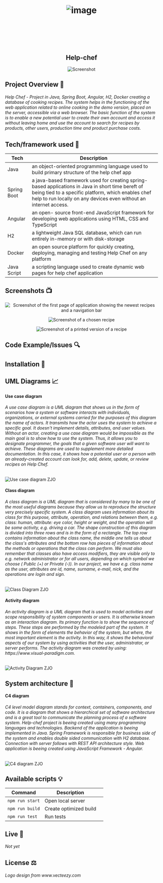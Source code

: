 <h1 align="center">

<br>

<p align="center">

![image](https://user-images.githubusercontent.com/116964317/226111823-d9377a42-3429-4863-9fc8-4821a00486f2.png)

</p>

<br>

<br>

</h1>

<h2 align="center">Help-chef</h2>

<p align="center">
  <a >
    <img src=""
         alt="Screenshot">
  </a>
</p>

## Project Overview 🎊
<h6> Help Chef - Project in Java, Spring Boot, Angular, H2, Docker creating a database of cooking recipes. The system helps in the functioning of the web application related to online cooking in the demo version, placed on the server, accessible via a web browser. The basic function of the system is to enable a new potential user to create their own account and access it without leaving home and use the account to search for recipes by products, other users, production time and product purchase costs. </h6>

## Tech/framework used 🔧

| Tech                                                    | Description                              |
| ------------------------------------------------------- | ---------------------------------------- |
| Java                                                 | an object-oriented programming language used to build primary structure of the help chef app    |
| Spring Boot                                          | a java-based framework used for creating spring-based applications in Java in short time bereft of being tied to a specific platform, which enables chef help to run locally on any devices even without an internet access.   |
| Angular                                              | an open- source front-end JavaScript framework for developing web applications using HTML, CSS and TypeScript  |
| H2                                                   | a lightweight Java SQL database, which can run entirely in-memory or with disk-storage |
| Docker                                               | an open source platform for quickly creating, deploying, managing and testing Help Chef on any platform   |
| Java Script                                          | a scripting language used to create dynamic web pages for help chef application  |


## Screenshots 📺

<p align="center">
    <img src="" alt="Screenshot of the first page of application showing the newest recipes and a navigation bar">
</p>

<p align="center">
    <img src="" alt="Screenshot of a chosen recipe">
</p>

<p align="center">
    <img src="" alt="Screenshot of a printed version of a recipe">
</p>

## Code Example/Issues 🔍


## Installation 💾

## UML Diagrams 📈
<h4> Use case diagram </h4>
<h6> A use case diagram is a UML diagram that shows us in the form of scenarios how a system or software interacts with individuals, organizations, or external systems carried for the purposes of this diagram the name of actors. It transmits how the actor uses the system to achieve a specific goal. It doesn't implement details, attributes, and user values. Without an actor, creating a use case diagram would be impossible as the main goal is to show how to use the system. Thus, it allows you to designate programmer, the goals that a given software user will want to achieve. These diagrams are used to supplement more detailed documentation. In this case, it shows how a potential user or a person with an already-created account can look for, add, delete, update, or review recipes on Help Chef. </h6>

![Use case diagram ZJO](https://user-images.githubusercontent.com/55921722/226111280-cf9f8f2e-c37b-423d-ae8a-6f97abec5c97.jpg)

<h4> Class diagram </c4>
<h6> A class diagram is a UML diagram that is considered by many to be one of the most useful diagrams because they allow us to reproduce the structure very precisely specific system. A class diagram uses information about its class for this purpose,
attribute, operation, and relations between them, e.g. class: human, attribute: eye color, height or weight, and the operation will be some activity, e.g. driving a car. The shape construction of this diagram is divided into three rows and is in the form of a rectangle. The top row contains information about the class name, the middle one tells us about the class's attributes and the bottom row has pieces of information about the methods or operations that the class can perform. We must also remember that classes also have access modifiers, they are visible only to e.g. network administrator or for all users, depending on which symbol we choose ( Public (+) or Private (-)). In our project, we have e.g. class name as the user, attributes are id, name, surname, e-mail, nick, and the operations are login and sign. </h6>

![Class Diagram ZJO](https://user-images.githubusercontent.com/55921722/226114808-6be7eff3-ff13-439c-8856-abe592e5bc79.jpg)

<h4> Activity diagram </c4>
<h6> An activity diagram is a UML diagram that is used to model activities and scope responsibility of system components or users. It is otherwise known as an interaction diagram. Its primary function is to show the sequence of steps. These steps are performed by the modeled part of the system. It shows in the form of elements the behavior of the system, but where, the most important element is the activity. In this way, it shows the behavioral aspects of our system by using activities that the user, administrator, or server performs. The activity diagram was created by using: https://www.visual-paradigm.com. </h6>

![Activity Diagram ZJO](https://user-images.githubusercontent.com/55921722/226203864-cab3cd57-3b53-4848-b6d3-e09411b5e104.jpg)

## System architecture 🗼
<h4> C4 diagram </h4>
<h6> C4 level model diagram stands for context, containers, components, and code. It is a diagram that shows a hierarchical set of software architecture and is a great tool to communicate the planning process of a software system. Help-chef project is beeing created using many programming languages and technologies. Backend of the application is beeing implemented in Java. Spring Framework is responsible for business side of the system and enables double sided communication with H2 database.
Connection with server follows with REST API architecture style. Web application is beeing created using JavaScript Framework - Angular. </h6>

![C4 diagram ZJO](https://user-images.githubusercontent.com/55921722/226203921-8611794f-ddc7-4e31-997f-c2e135bc715d.png)

## Available scripts 💡

| Command                   | Description                   |     |
| ------------------------- | ----------------------------- | --- |
| `npm run start`           | Open local server             |     |
| `npm run build`           | Create optimized build        |     |
| `npm run test`            | Run tests                     |     |


## Live 📍

<h6> Not yet </h6>

## License ⚖️
<h6> Logo design from www.vecteezy.com </h6>
